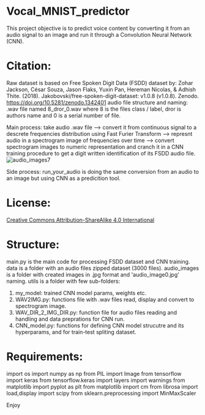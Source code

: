 # Vocal_MNIST_predictor
This project objective is to predict voice content by converting it from an audio signal to an image and run it through a Convolution Neural Network (CNN).

# Citation:
Raw dataset is based on Free Spoken Digit Data (FSDD) dataset by: Zohar Jackson, César Souza, Jason Flaks, Yuxin Pan, Hereman Nicolas, & Adhish Thite. (2018).
Jakobovski/free-spoken-digit-dataset: v1.0.8 (v1.0.8). Zenodo. https://doi.org/10.5281/zenodo.1342401
audio file structure and naming: .wav file named 8_dror_0.wav where 8 is the files class / label, dror is authors name and 0 is a serial number of file.

Main process: take audio .wav file --> convert it from continuous signal to a descrete frequencies distribution using Fast Furier Transform --> represnt audio in a spectrogram image of frequencies over time --> convert spectrogram images to numeric representation and cranch it in a CNN training procedure to get a digit written identification of its FSDD audio file.
![audio_images7](https://user-images.githubusercontent.com/88071463/137536118-c57d4905-8881-4424-8f32-2cb446d73710.jpg)

Side process: run_your_audio is doing the same conversion from an audio to an image but using CNN as a predicition tool.

# License:
[Creative Commons Attribution-ShareAlike 4.0 International](https://creativecommons.org/licenses/by-sa/4.0/)

# Structure:
main.py is the main code for processing FSDD dataset and CNN training.
data is a folder with an audio files zipped dataset (3000 files).
audio_images is a folder with created images in .jpg format and 'audio_image0.jpg' naming.
utils is a folder with few sub-folders:
1. my_model: trained CNN model params, weights etc.
2. WAV2IMG.py: functions file with .wav files read, display and convert to spectrogram image.
3. WAV_DIR_2_IMG_DIR.py: function file for audio files reading and handling and data preprations for CNN run.
4. CNN_model.py: functions for defining CNN model strucutre and its hyperparams, and for train-test spliting dataset.

# Requirements:
import os
import numpy as np
from PIL import Image
from tensorflow import keras
from tensorflow.keras import layers
import warnings
from matplotlib import pyplot as plt
from matplotlib import cm
from librosa import load,display
import scipy
from sklearn.preprocessing import MinMaxScaler

Enjoy

